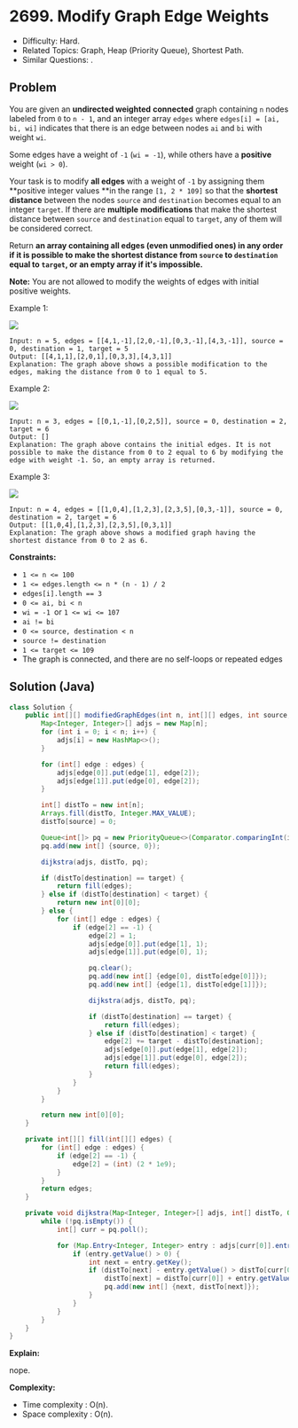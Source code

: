 # 2699. Modify Graph Edge Weights

- Difficulty: Hard.
- Related Topics: Graph, Heap (Priority Queue), Shortest Path.
- Similar Questions: .

## Problem

You are given an **undirected weighted** **connected** graph containing `n` nodes labeled from `0` to `n - 1`, and an integer array `edges` where `edges[i] = [ai, bi, wi]` indicates that there is an edge between nodes `ai` and `bi` with weight `wi`.

Some edges have a weight of `-1` (`wi = -1`), while others have a **positive** weight (`wi > 0`).

Your task is to modify **all edges** with a weight of `-1` by assigning them **positive integer values **in the range `[1, 2 * 109]` so that the **shortest distance** between the nodes `source` and `destination` becomes equal to an integer `target`. If there are **multiple** **modifications** that make the shortest distance between `source` and `destination` equal to `target`, any of them will be considered correct.

Return **an array containing all edges (even unmodified ones) in any order if it is possible to make the shortest distance from **`source`** to **`destination`** equal to **`target`**, or an **empty array** if it's impossible.**

**Note:** You are not allowed to modify the weights of edges with initial positive weights.

Example 1:

![](https://assets.leetcode.com/uploads/2023/04/18/graph.png)

```
Input: n = 5, edges = [[4,1,-1],[2,0,-1],[0,3,-1],[4,3,-1]], source = 0, destination = 1, target = 5
Output: [[4,1,1],[2,0,1],[0,3,3],[4,3,1]]
Explanation: The graph above shows a possible modification to the edges, making the distance from 0 to 1 equal to 5.
```

Example 2:

![](https://assets.leetcode.com/uploads/2023/04/18/graph-2.png)

```
Input: n = 3, edges = [[0,1,-1],[0,2,5]], source = 0, destination = 2, target = 6
Output: []
Explanation: The graph above contains the initial edges. It is not possible to make the distance from 0 to 2 equal to 6 by modifying the edge with weight -1. So, an empty array is returned.
```

Example 3:

![](https://assets.leetcode.com/uploads/2023/04/19/graph-3.png)

```
Input: n = 4, edges = [[1,0,4],[1,2,3],[2,3,5],[0,3,-1]], source = 0, destination = 2, target = 6
Output: [[1,0,4],[1,2,3],[2,3,5],[0,3,1]]
Explanation: The graph above shows a modified graph having the shortest distance from 0 to 2 as 6.
```

**Constraints:**

- `1 <= n <= 100`
- `1 <= edges.length <= n * (n - 1) / 2`
- `edges[i].length == 3`
- `0 <= ai, bi < n`
- `wi = -1 `or `1 <= wi <= 107`
- `ai != bi`
- `0 <= source, destination < n`
- `source != destination`
- `1 <= target <= 109`
- The graph is connected, and there are no self-loops or repeated edges

## Solution (Java)

```java
class Solution {
    public int[][] modifiedGraphEdges(int n, int[][] edges, int source, int destination, int target) {
        Map<Integer, Integer>[] adjs = new Map[n];
        for (int i = 0; i < n; i++) {
            adjs[i] = new HashMap<>();
        }

        for (int[] edge : edges) {
            adjs[edge[0]].put(edge[1], edge[2]);
            adjs[edge[1]].put(edge[0], edge[2]);
        }

        int[] distTo = new int[n];
        Arrays.fill(distTo, Integer.MAX_VALUE);
        distTo[source] = 0;

        Queue<int[]> pq = new PriorityQueue<>(Comparator.comparingInt(i -> i[1]));
        pq.add(new int[] {source, 0});

        dijkstra(adjs, distTo, pq);

        if (distTo[destination] == target) {
            return fill(edges);
        } else if (distTo[destination] < target) {
            return new int[0][0];
        } else {
            for (int[] edge : edges) {
                if (edge[2] == -1) {
                    edge[2] = 1;
                    adjs[edge[0]].put(edge[1], 1);
                    adjs[edge[1]].put(edge[0], 1);

                    pq.clear();
                    pq.add(new int[] {edge[0], distTo[edge[0]]});
                    pq.add(new int[] {edge[1], distTo[edge[1]]});

                    dijkstra(adjs, distTo, pq);

                    if (distTo[destination] == target) {
                        return fill(edges);
                    } else if (distTo[destination] < target) {
                        edge[2] += target - distTo[destination];
                        adjs[edge[0]].put(edge[1], edge[2]);
                        adjs[edge[1]].put(edge[0], edge[2]);
                        return fill(edges);
                    }
                }
            }
        }

        return new int[0][0];
    }

    private int[][] fill(int[][] edges) {
        for (int[] edge : edges) {
            if (edge[2] == -1) {
                edge[2] = (int) (2 * 1e9);
            }
        }
        return edges;
    }

    private void dijkstra(Map<Integer, Integer>[] adjs, int[] distTo, Queue<int[]> pq) {
        while (!pq.isEmpty()) {
            int[] curr = pq.poll();

            for (Map.Entry<Integer, Integer> entry : adjs[curr[0]].entrySet()) {
                if (entry.getValue() > 0) {
                    int next = entry.getKey();
                    if (distTo[next] - entry.getValue() > distTo[curr[0]]) {
                        distTo[next] = distTo[curr[0]] + entry.getValue();
                        pq.add(new int[] {next, distTo[next]});
                    }
                }
            }
        }
    }
}
```

**Explain:**

nope.

**Complexity:**

- Time complexity : O(n).
- Space complexity : O(n).
